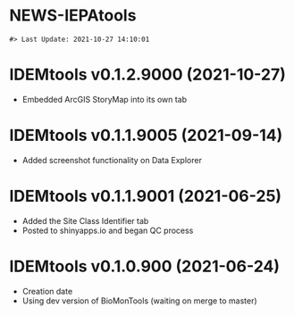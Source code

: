 NEWS-IEPAtools
================

<!-- NEWS.md is generated from NEWS.Rmd. Please edit that file -->

    #> Last Update: 2021-10-27 14:10:01

# IDEMtools v0.1.2.9000 (2021-10-27)

-   Embedded ArcGIS StoryMap into its own tab

# IDEMtools v0.1.1.9005 (2021-09-14)

-   Added screenshot functionality on Data Explorer

# IDEMtools v0.1.1.9001 (2021-06-25)

-   Added the Site Class Identifier tab
-   Posted to shinyapps.io and began QC process

# IDEMtools v0.1.0.900 (2021-06-24)

-   Creation date
-   Using dev version of BioMonTools (waiting on merge to master)
